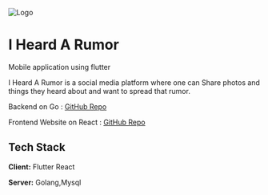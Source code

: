 
![Logo](https://i.ibb.co/X5NknDV/Plugin-icon-2.png)


# I Heard A Rumor 
Mobile application using flutter 

I Heard A Rumor is a social media platform where one can Share
photos and things they heard about and want to spread that rumor.



Backend on Go : [GitHub Repo](https://github.com/J-Nokwal/ihar_backend)

Frontend Website on React : [GitHub Repo](https://github.com/J-Nokwal/ihar_website)


## Tech Stack

**Client:** Flutter React

**Server:** Golang,Mysql


